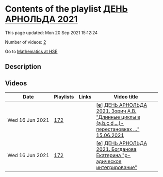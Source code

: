 # Contents of the playlist [ДЕНЬ АРНОЛЬДА  2021](https://www.youtube.com/playlist?list=PLq3E5oubNNoCyr7gwPcwAAJJJdC-2lC6t)

This page updated: Mon 20 Sep 2021 15:12:24

Number of videos: [2](#videos)

Go to [Mathematics at HSE](../README.md)

## Description



## Videos

|Date|Playlists|Links|Video title|
|---|---|---|---|
| Wed&nbsp;16&nbsp;Jun&nbsp;2021 | [172](../playlists/172 "ДЕНЬ АРНОЛЬДА  2021") |  | [[**e**](https://studio.youtube.com/video/M4FaapXdP2o/edit "Edit")] [ДЕНЬ АРНОЛЬДА 2021.  Зорич А.В. &#34;Длинные циклы в (a,b,c,d,...)-перестановках ...&#34; 15.06.2021](https://www.youtube.com/watch?v=M4FaapXdP2o&list=PLq3E5oubNNoCyr7gwPcwAAJJJdC-2lC6t "ДЕНЬ АРНОЛЬДА 2021. Антон Зорич (Университет Парижа, Франция) Арнольдовская лекция: Длинные циклы в (a,b,c,d,...)-перестановках и структура случайных поверхностей в клеточку: новая жизнь старой задачи Арнольда") |
| Wed&nbsp;16&nbsp;Jun&nbsp;2021 | [172](../playlists/172 "ДЕНЬ АРНОЛЬДА  2021") |  | [[**e**](https://studio.youtube.com/video/5kuZlRf-l-c/edit "Edit")] [ДЕНЬ АРНОЛЬДА 2021. Богданова Екатерина &#34;p-адическое интегрирование&#34;](https://www.youtube.com/watch?v=5kuZlRf-l-c&list=PLq3E5oubNNoCyr7gwPcwAAJJJdC-2lC6t "Лекция Арнольдовского стипендиата") |
